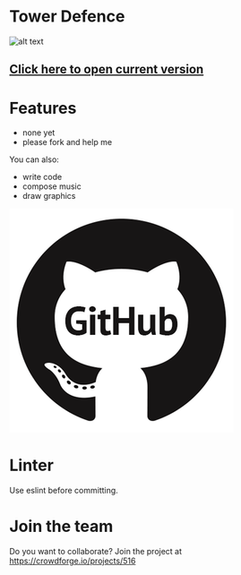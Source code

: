# Tower Defence

 ![alt text](https://i.imgur.com/lkQyUQGl.jpg "early screenshot")

## [Click here to open current version](http://tower.iomods.com/src/index.html)

# Features

  - none yet
  - please fork and help me

You can also:
  - write code
  - compose music
  - draw graphics

[![alt text](github.gif "github logo")](https://github.com/electronoob/tower-defence)

# Linter
Use eslint before committing. 

 # Join the team 
 Do you want to collaborate? Join the project at https://crowdforge.io/projects/516